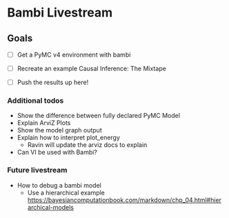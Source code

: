# Bambi Livestream
## Goals
- [ ] Get a PyMC v4 environment with bambi
- [ ] Recreate an example Causal Inference: The Mixtape
- [ ] Push the results up here!


### Additional todos
* Show the difference between fully declared PyMC Model
* Explain ArviZ Plots
* Show the model graph output
* Explain how to interpret plot_energy
  * Ravin will update the arviz docs to explain
* Can VI be used with Bambi?

### Future livestream
* How to debug a bambi model
  * Use a hierarchical example https://bayesiancomputationbook.com/markdown/chp_04.html#hierarchical-models
